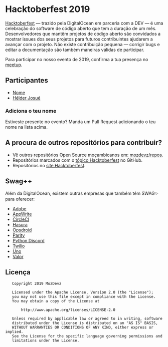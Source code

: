 # Hacktoberfest 2019

[Hacktoberfest](https://hacktoberfest.digitalocean.com) — trazido pela DigitalOcean em parceria com a DEV
 — é uma celebração do software de código aberto que tem a duração de um mês.
Desenvolvedores que mantêm projetos de código aberto são convidados a mostrar issues dos seus projetos para futuros
 contribuintes ajudarem a avançar com o projeto. Não existe contribuição pequena — corrigir bugs e editar a
 documentação são também maneiras válidas de participar.

Para participar no nosso evento de 2019, confirma a tua presença no [meetup](https://www.meetup.com/GDG-Maputo/events/264629648/).


## Participantes
- [Nome](github.com/username)
- [Hélder Josué](https://github.com/helderjosue)
### Adiciona o teu nome
Estiveste presente no evento? Manda um Pull Request adicionando o teu nome na lista acima.


## A procura de outros repositórios para contribuir?
- Vê outros repositórios Open Source moçambicanos em: [mozdevz/repos](https://github.com/mozdevz/repos).
- Repositórios marcados com o [tópico Hacktoberfest](https://github.com/topics/hacktoberfest) no GitHub.
- Repositórios no [site Hacktoberfest](https://hacktoberfest.digitalocean.com/#projects).

## Swag++

Além da DigitalOcean, existem outras empresas que também têm SWAG✨ para oferecer:
- [Adobe](https://opensource.adobe.com/squashtoberfest/)
- [AppWrite](https://medium.com/appwrite-io/hacktoberfest-2019-is-almost-here-lets-celebrate-it-together-24b311236dd)
- [CircleCI](https://hacktoberfest.circleci.com/#/)
- [Hasura](https://blog.hasura.io/hasura-joins-hacktoberfest-2019/)
- [Opsdroid](https://medium.com/opsdroid/contributor-sticker-packs-738058ceda59/)
- [Parity](https://www.parity.io/hacktoberfest-2019-parity/)
- [Python Discord](https://www.reddit.com/r/Python/comments/dbj0vh/python_discord_hacktoberfest_2019/)
- [Twilio](https://www.twilio.com/blog/ahoy-hacktoberfest-2019)
- [Uno](https://platform.uno/uno-is-joining-hacktoberfest-2019/)
- [Valor](https://valor-software.com/articles/hacktoberfest-2019-is-coming-and-ngx-bootstrap-strives-for-your-attention.html)


## Licença
       Copyright 2019 MozDevz
    
       Licensed under the Apache License, Version 2.0 (the "License");
       you may not use this file except in compliance with the License.
       You may obtain a copy of the License at
    
           http://www.apache.org/licenses/LICENSE-2.0
    
       Unless required by applicable law or agreed to in writing, software
       distributed under the License is distributed on an "AS IS" BASIS,
       WITHOUT WARRANTIES OR CONDITIONS OF ANY KIND, either express or implied.
       See the License for the specific language governing permissions and
       limitations under the License.
